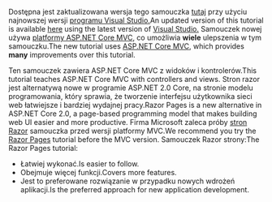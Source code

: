 <span data-ttu-id="d837c-101">Dostępna jest zaktualizowana wersja tego samouczka [tutaj](https://docs.microsoft.com/en-us/aspnet/core/tutorials/first-mvc-app/start-mvc) przy użyciu najnowszej wersji [programu Visual Studio.](https://www.visualstudio.com)</span><span class="sxs-lookup"><span data-stu-id="d837c-101">An updated version of this tutorial is available [here](https://docs.microsoft.com/en-us/aspnet/core/tutorials/first-mvc-app/start-mvc) using the latest version of [Visual Studio.](https://www.visualstudio.com)</span></span> <span data-ttu-id="d837c-102">Samouczek nowej używa [platformy ASP.NET Core MVC](https://docs.microsoft.com/en-us/aspnet/core/mvc/), co umożliwia **wiele** ulepszenia w tym samouczku.</span><span class="sxs-lookup"><span data-stu-id="d837c-102">The new tutorial uses [ASP.NET Core MVC](https://docs.microsoft.com/en-us/aspnet/core/mvc/), which provides **many** improvements over this tutorial.</span></span>

<span data-ttu-id="d837c-103">Ten samouczek zawiera ASP.NET Core MVC z widoków i kontrolerów.</span><span class="sxs-lookup"><span data-stu-id="d837c-103">This tutorial teaches ASP.NET Core MVC with controllers and views.</span></span> <span data-ttu-id="d837c-104">Stron razor jest alternatywą nowe w programie ASP.NET 2.0 Core, na stronie modelu programowania, który sprawia, że tworzenie interfejsu użytkownika sieci web łatwiejsze i bardziej wydajnej pracy.</span><span class="sxs-lookup"><span data-stu-id="d837c-104">Razor Pages is a new alternative in ASP.NET Core 2.0, a page-based programming model that makes building web UI easier and more productive.</span></span> <span data-ttu-id="d837c-105">Firma Microsoft zaleca próby [stron Razor](https://docs.microsoft.com/aspnet/core/mvc/razor-pages) samouczka przed wersji platformy MVC.</span><span class="sxs-lookup"><span data-stu-id="d837c-105">We recommend you try the [Razor Pages](https://docs.microsoft.com/aspnet/core/mvc/razor-pages) tutorial before the MVC version.</span></span> <span data-ttu-id="d837c-106">Samouczek Razor strony:</span><span class="sxs-lookup"><span data-stu-id="d837c-106">The Razor Pages tutorial:</span></span>

* <span data-ttu-id="d837c-107">Łatwiej wykonać.</span><span class="sxs-lookup"><span data-stu-id="d837c-107">Is easier to follow.</span></span>
* <span data-ttu-id="d837c-108">Obejmuje więcej funkcji.</span><span class="sxs-lookup"><span data-stu-id="d837c-108">Covers more features.</span></span>
* <span data-ttu-id="d837c-109">Jest to preferowane rozwiązanie w przypadku nowych wdrożeń aplikacji.</span><span class="sxs-lookup"><span data-stu-id="d837c-109">Is the preferred approach for new application development.</span></span>